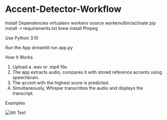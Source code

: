# Accent-Detector-Workflow

Install Dependencies
virtualenv workenv
source workenv/bin/activate
pip install -r requirements.txt
brew install ffmpeg


Use Python 3.10

Run the App
streamlit run app.py

How It Works
1. Upload a .wav or .mp4 file.
2. The app extracts audio, compares it with stored reference accents using speechbrain.
3. The accent with the highest score is predicted.
4. Simultaneously, Whisper transcribes the audio and displays the transcript.

Examples

![Alt Text](https://github.com/shuvo-dotcom/Accent-Detector-Workflow/blob/main/Screenshot%202025-06-20%20at%209.45.11%E2%80%AFPM.png)
